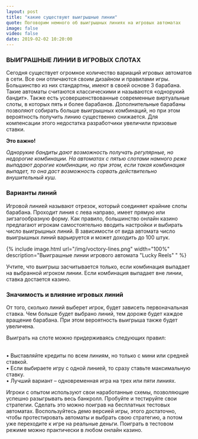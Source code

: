 ```yaml
---
layout: post
title: "какие существуют выигрышные линии"
quote: Поговорим немного об выигрышных линиях на игровых автоматах
image: false
video: false
date: 2019-02-02 10:20:00
---
```


### ВЫИГРАШНЫЕ ЛИНИИ В ИГРОВЫХ СЛОТАХ  

Сегодня существует огромное количество вариаций игровых автоматов в сети. Все они отличаются своим дизайном и правилами игры. Большинство из них стандартны, имеют в своей основе 3 барабана. Такие автоматы считаются классическими и называются «однорукий бандит». Также есть усовершенствованные современные виртуальные слоты, в которых пять и более барабанов. Дополнительные барабаны позволяют собирать больше выигрышных комбинаций, но при этом вероятность получить линию существенно снижается. Для компенсации этого недостатка разработчики увеличили призовые ставки.

<strong>Это важно!</strong>

<i>Однорукие бандиты дают возможность получать регулярные, но недорогие комбинации. На автоматах с пятью слотами намного реже выпадают дорогие комбинации, но при этом, если такая комбинация выпадет, то она даст возможность сорвать действительно внушительный куш.</i>

### Варианты линий

Игровой линией называют отрезок, который соединяет крайние слоты барабана. Проходит линия с лева направо, имеет прямую или зигзагообразную форму. Как правило, большинство онлайн казино предлагают игрокам самостоятельно вводить настройки и выбирать число выигрышных линий. В зависимости от вида автомата число выигрышных линий варьируется и может доходить до 100 штук.

{% include image.html url="/img/voctory-lines.png" width="100%" description="Выиграшные линии игрового автомата "Lucky Reels" " %}

Учтите, что выигрыш засчитывается только, если комбинация выпадает на выбранной игроком линии. Если комбинация выпадает вне линии, ставка достается казино.

### Значимость и влияние игровых линий

От того, сколько линий выберет игрок, будет зависеть первоначальная ставка. Чем больше будет выбрано линий, тем дороже будет каждое вращение барабана. При этом вероятность выигрыша также будет увеличена. 

Выиграть на слоте можно придерживаясь следующих правил:

<br>• Выставляйте кредиты по всем линиям, но только с мини или средней ставкой.
<br>• Если выбираете игру с одной линией, то сразу ставьте максимальную ставку.
<br>• Лучший вариант – одновременная игра на трех или пяти линиях.

Игроки с опытом используют свои наработанные схемы, позволяющие успешно разыгрывать весь банкролл. Пробуйте и тестируйте свои стратегии. Сделать это можно поиграв на бесплатных тестовых автоматах. Воспользуйтесь демо версией игры, этого достаточно, чтобы протестировать автоматы и выбрать свою стратегию, а потом уже переходите к игре на реальные деньги. Поиграть в тестовом режиме можно практически в любом онлайн казино. 
